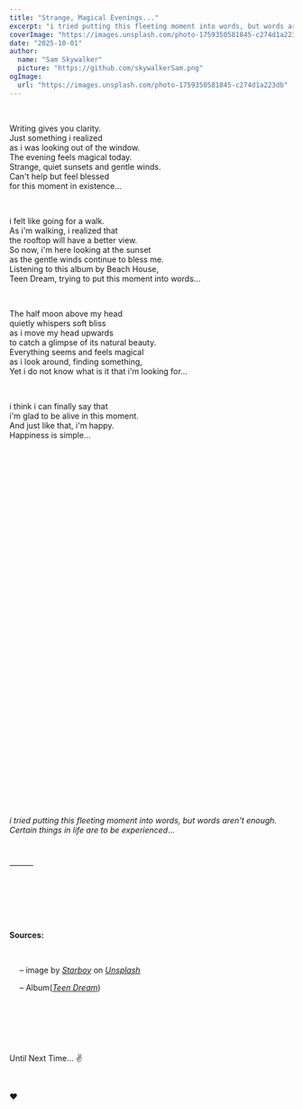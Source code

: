 ```yaml
---
title: "Strange, Magical Evenings..."
excerpt: "i tried putting this fleeting moment into words, but words aren't enough. Certain things in life are to be experienced..."
coverImage: "https://images.unsplash.com/photo-1759350581845-c274d1a223db"
date: "2025-10-01"
author:
  name: "Sam Skywalker"
  picture: "https://github.com/skywalkerSam.png"
ogImage:
  url: "https://images.unsplash.com/photo-1759350581845-c274d1a223db"
---
```


&nbsp;

Writing gives you clarity.  
Just something i realized  
as i was looking out of the window.  
The evening feels magical today.  
Strange, quiet sunsets and gentle winds.  
Can't help but feel blessed  
for this moment in existence...

&nbsp;

i felt like going for a walk.  
As i'm walking, i realized that  
the rooftop will have a better view.  
So now, i'm here looking at the sunset  
as the gentle winds continue to bless me.  
Listening to this album by Beach House,  
Teen Dream, trying to put this moment into words...

&nbsp;

The half moon above my head  
quietly whispers soft bliss  
as i move my head upwards  
to catch a glimpse of its natural beauty.  
Everything seems and feels magical  
as i look around, finding something,  
Yet i do not know what is it that i'm looking for...

&nbsp;

i think i can finally say that  
i'm glad to be alive in this moment.  
And just like that, i'm happy.  
Happiness is simple...

&nbsp;

&nbsp;

&nbsp;

&nbsp;

&nbsp;

&nbsp;

&nbsp;

&nbsp;

&nbsp;

&nbsp;

&nbsp;

&nbsp;

&nbsp;

&nbsp;

&nbsp;

&nbsp;

&nbsp;

&nbsp;

&nbsp;

&nbsp;

&nbsp;

_i tried putting this fleeting moment into words, but words aren't enough. Certain things in life are to be experienced_...

&nbsp;

———

&nbsp;

&nbsp;

&nbsp;

**Sources:**

&nbsp;

&emsp; – image by [_Starboy_](https://unsplash.com/@skywalkersam?utm_content=creditCopyText&utm_medium=referral&utm_source=unsplash) on [_Unsplash_](https://unsplash.com/photos/JeYpV7D_xFk?utm_content=creditCopyText&utm_medium=referral&utm_source=unsplash)

&emsp; – Album([_Teen Dream_](https://open.spotify.com/album/6psfQ7hu5uqFLkdtWyygcT))

&nbsp;

&nbsp;

&nbsp;

Until Next Time... ✌️

&nbsp;

❤️

&nbsp;
